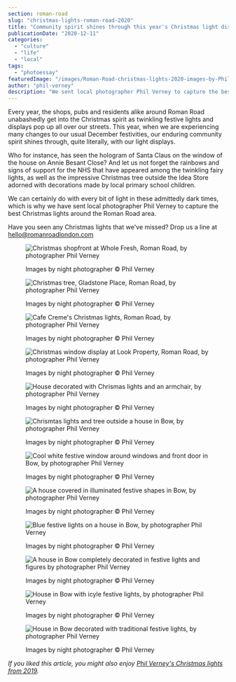 ```yaml
---
section: roman-road
slug: "christmas-lights-roman-road-2020"
title: "Community spirit shines through this year's Christmas light displays [photoessay]"
publicationDate: "2020-12-11"
categories: 
  - "culture"
  - "life"
  - "local"
tags: 
  - "photoessay"
featuredImage: "/images/Roman-Road-christmas-lights-2020-images-by-Phil-Verney-9.jpg"
author: "phil-verney"
description: "We sent local photographer Phil Verney to capture the best Christmas lights around the Roman Road area."
---
```


Every year, the shops, pubs and residents alike around Roman Road unabashedly get into the Christmas spirit as twinkling festive lights and displays pop up all over our streets. This year, when we are experiencing many changes to our usual December festivities, our enduring community spirit shines through, quite literally, with our light displays.

Who for instance, has seen the hologram of Santa Claus on the window of the house on Annie Besant Close? And let us not forget the rainbows and signs of support for the NHS that have appeared among the twinkling fairy lights, as well as the impressive Christmas tree outside the Idea Store adorned with decorations made by local primary school children.

We can certainly do with every bit of light in these admittedly dark times, which is why we have sent local photographer Phil Verney to capture the best Christmas lights around the Roman Road area.

Have you seen any Christmas lights that we've missed? Drop us a line at hello@romanroadlondon.com

<figure>

![Christmas shopfront at Whole Fresh, Roman Road, by photographer Phil Verney](/images/Roman-Road-christmas-lights-2020-images-by-Phil-Verney-11-1024x683.jpg)

<figcaption>

Images by night photographer © Phil Verney

</figcaption>

</figure>

<figure>

![Christmas tree, Gladstone Place, Roman Road, by photographer Phil Verney](/images/Roman-Road-christmas-lights-2020-images-by-Phil-Verney-14-1024x683.jpg)

<figcaption>

Images by night photographer © Phil Verney

</figcaption>

</figure>

<figure>

![Cafe Creme's Christmas lights, Roman Road, by photographer Phil Verney](/images/Roman-Road-christmas-lights-2020-images-by-Phil-Verney-12-1024x683.jpg)

<figcaption>

Images by night photographer © Phil Verney

</figcaption>

</figure>

<figure>

![Christmas window display at Look Property, Roman Road, by photographer Phil Verney](/images/Roman-Road-christmas-lights-2020-images-by-Phil-Verney-10-1024x683.jpg)

<figcaption>

Images by night photographer © Phil Verney

</figcaption>

</figure>

<figure>

![House decorated with Chrismas lights and an armchair, by photographer Phil Verney](/images/Roman-Road-christmas-lights-2020-images-by-Phil-Verney-8-1024x683.jpg)

<figcaption>

Images by night photographer © Phil Verney

</figcaption>

</figure>

<figure>

![Chrismtas lights and tree outside a house in Bow, by photographer Phil Verney](/images/Roman-Road-christmas-lights-2020-images-by-Phil-Verney-7-1024x683.jpg)

<figcaption>

Images by night photographer © Phil Verney

</figcaption>

</figure>

<figure>

![Cool white festive window around windows and front door in Bow, by photographer Phil Verney](/images/Roman-Road-christmas-lights-2020-images-by-Phil-Verney-6-1024x683.jpg)

<figcaption>

Images by night photographer © Phil Verney

</figcaption>

</figure>

<figure>

![A house covered in illuminated festive shapes in Bow, by photographer Phil Verney](/images/Roman-Road-christmas-lights-2020-images-by-Phil-Verney-5.jpg)

<figcaption>

Images by night photographer © Phil Verney

</figcaption>

</figure>

<figure>

![Blue festive lights on a house in Bow, by photographer Phil Verney](/images/Roman-Road-christmas-lights-2020-images-by-Phil-Verney-4-1024x683.jpg)

<figcaption>

Images by night photographer © Phil Verney

</figcaption>

</figure>

<figure>

![A house in Bow completely decorated in festive lights and figures by photographer Phil Verney](/images/Roman-Road-christmas-lights-2020-images-by-Phil-Verney-3.jpg)

<figcaption>

Images by night photographer © Phil Verney

</figcaption>

</figure>

<figure>

![House in Bow with icyle festive lights, by photographer Phil Verney](/images/Roman-Road-christmas-lights-2020-images-by-Phil-Verney-2-1024x683.jpg)

<figcaption>

Images by night photographer © Phil Verney

</figcaption>

</figure>

<figure>

![House in Bow decorated with traditional festive lights, by photographer Phil Verney](/images/Roman-Road-christmas-lights-2020-images-by-Phil-Verney-1-1024x683.jpg)

<figcaption>

Images by night photographer © Phil Verney

</figcaption>

</figure>

_If you liked this article, you might also enjoy [Phil Verney's Christmas lights from 2019](https://romanroadlondon.com/best-and-brightest-christmas-lights-roman-road-photoessay/)._
